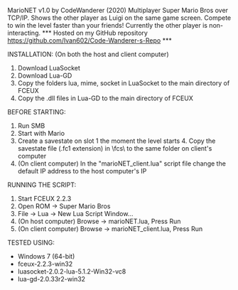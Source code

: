 MarioNET v1.0 by CodeWanderer (2020)
	Multiplayer Super Mario Bros over TCP/IP.
	Shows the other player as Luigi on the same game screen.
	Compete to win the level faster than your friends!
	Currently the other player is non-interacting.
	*** Hosted on my GitHub repository https://github.com/Ivan602/Code-Wanderer-s-Repo ***

INSTALLATION: 
(On both the host and client computer)
 1. Download LuaSocket
 2. Download Lua-GD 
 3. Copy the folders lua, mime, socket in LuaSocket to the main directory of FCEUX
 4. Copy the .dll files in Lua-GD to the main directory of FCEUX

BEFORE STARTING:
 1. Run SMB
 2. Start with Mario
 3. Create a savestate on slot 1 the moment the level starts
	4. Copy the savestate file (.fc1 extension) in \fcs\ to the same folder on client's computer
 4. (On client computer) In the "marioNET_client.lua" script file change the default IP address to the host computer's IP

RUNNING THE SCRIPT:
 1. Start FCEUX 2.2.3
 2. Open ROM -> Super Mario Bros
 3. File -> Lua -> New Lua Script Window...
 4. (On host computer) Browse -> marioNET.lua, Press Run
 4. (On client computer) Browse -> marioNET_client.lua, Press Run

TESTED USING:
 * Windows 7 (64-bit)
 * fceux-2.2.3-win32
 * luasocket-2.0.2-lua-5.1.2-Win32-vc8
 * lua-gd-2.0.33r2-win32